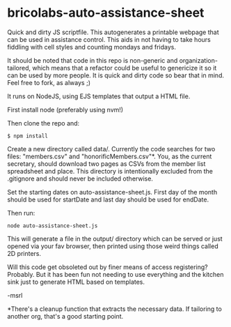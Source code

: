 # bricolabs-auto-assistance-sheet
Quick and dirty JS scriptfile. This autogenerates a printable webpage that can be used in assistance control. This aids in not having to take hours fiddling with cell styles and counting mondays and fridays.

It should be noted that code in this repo is non-generic and organization-tailored, which means that a refactor could be useful to genericize it so it can be used by more people. It is quick and dirty code so bear that in mind. Feel free to fork, as always ;)

It runs on NodeJS, using EJS templates that output a HTML file.

First install node (preferably using nvm!) 

Then clone the repo and:
```
$ npm install
```

Create a new directory called data/. Currently the code searches for two files: "members.csv" and "honorificMembers.csv"*. You, as the current secretary, should download two pages as CSVs from the member list spreadsheet and place. This directory is intentionally excluded from the .gitignore and should never be included otherwise.

Set the starting dates on auto-assistance-sheet.js. First day of the month should be used for startDate and last day should be used for endDate. 

Then run: 
```
node auto-assistance-sheet.js
```

This will generate a file in the output/ directory which can be served or just opened via your fav browser, then printed using those weird things called 2D printers.

Will this code get obsoleted out by finer means of access registering? Probably. But it has been fun not needing to use everything and the kitchen sink just to generate HTML based on templates.

-msrl

*There's a cleanup function that extracts the necessary data. If tailoring to another org, that's a good starting point.
